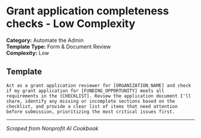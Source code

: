 # Grant application completeness checks - Low Complexity

**Category:** Automate the Admin  
**Template Type:** Form & Document Review  
**Complexity:** Low

## Template

```
Act as a grant application reviewer for [ORGANIZATION_NAME] and check if my grant application for [FUNDING_OPPORTUNITY] meets all requirements in the [CHECKLIST]. Review the application document I'll share, identify any missing or incomplete sections based on the checklist, and provide a clear list of items that need attention before submission, prioritizing the most critical issues first.
```

---
*Scraped from Nonprofit AI Cookbook*
